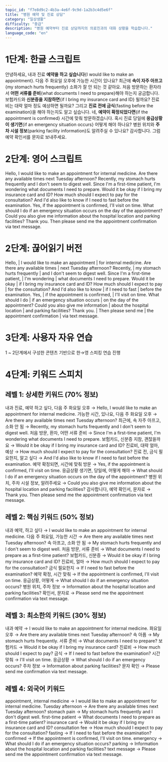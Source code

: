 ```yaml
---
topic_id: "f7e8d9c2-4b3a-4e6f-9c9d-1a2b3c4d5e6f"
title: "병원 예약 및 진료 상담"
category: "일상생활"
difficulty: "중급"
description: "병원 예약부터 진료 상담까지의 의료진과의 대화 상황을 학습합니다."
language_code: "en"
---
```


# 1단계: 한글 스크립트

안녕하세요, 내과 진료 **예약을 하고 싶습니다**{I would like to make an appointment}.
다음 주 화요일 오후에 가능한 시간이 있나요?
최근에 **속이 자주 아프고**{my stomach hurts frequently} 소화가 잘 안 되는 것 같아요.
처음 방문하는 환자라서 **어떤 서류를 준비**{what documents I need to prepare}해야 하는지 궁금합니다.
보험카드와 **신분증을 지참하면**{if I bring my insurance card and ID} 될까요?
진료비는 대략 얼마 정도 예상하면 될까요?
그리고 **진료 전에 금식**{fasting before the examination}을 해야 하는지도 알고 싶습니다.
네, **예약이 확정되었다면**{if the appointment is confirmed} 시간에 맞춰 방문하겠습니다.
혹시 진료 당일에 **응급상황이 생기면**{if an emergency situation occurs} 어떻게 해야 하나요?
병원 위치와 **주차 시설 정보**{parking facility information}도 알려주실 수 있나요?
감사합니다. 그럼 예약 확인서를 문자로 보내주세요.

# 2단계: 영어 스크립트

Hello, I would like to make an appointment for internal medicine.
Are there any available times next Tuesday afternoon?
Recently, my stomach hurts frequently and I don't seem to digest well.
Since I'm a first-time patient, I'm wondering what documents I need to prepare.
Would it be okay if I bring my insurance card and ID?
How much should I expect to pay for the consultation?
And I'd also like to know if I need to fast before the examination.
Yes, if the appointment is confirmed, I'll visit on time.
What should I do if an emergency situation occurs on the day of the appointment?
Could you also give me information about the hospital location and parking facilities?
Thank you. Then please send me the appointment confirmation via text message.

# 2단계: 끊어읽기 버전

Hello, | I would like to make an appointment | for internal medicine.
Are there any available times | next Tuesday afternoon?
Recently, | my stomach hurts frequently | and I don't seem to digest well.
Since I'm a first-time patient, | I'm wondering | what documents I need to prepare.
Would it be okay | if I bring my insurance card and ID?
How much should I expect to pay | for the consultation?
And I'd also like to know | if I need to fast | before the examination.
Yes, | if the appointment is confirmed, | I'll visit on time.
What should I do | if an emergency situation occurs | on the day of the appointment?
Could you also give me information | about the hospital location | and parking facilities?
Thank you. | Then please send me | the appointment confirmation | via text message.

# 3단계: 사용자 자유 연습

1 ~ 2단계에서 구성한 콘텐츠 기반으로 한→영 스피킹 연습 진행

# 4단계: 키워드 스피치

## 레벨 1: 상세한 키워드 (70% 정보)

내과 진료, 예약 하고 싶다, 다음 주 화요일 오후 → Hello, I would like to make an appointment for internal medicine.
가능한 시간, 있나요, 다음 주 화요일 오후 → Are there any available times next Tuesday afternoon?
최근에, 속 자주 아프고, 소화 안 됨 → Recently, my stomach hurts frequently and I don't seem to digest well.
처음 방문, 환자, 어떤 서류 준비 → Since I'm a first-time patient, I'm wondering what documents I need to prepare.
보험카드, 신분증 지참, 괜찮을까요 → Would it be okay if I bring my insurance card and ID?
진료비, 대략 얼마, 예상 → How much should I expect to pay for the consultation?
진료 전, 금식 필요한지, 알고 싶다 → And I'd also like to know if I need to fast before the examination.
예약 확정되면, 시간에 맞춰 방문 → Yes, if the appointment is confirmed, I'll visit on time.
응급상황 생기면, 당일에, 어떻게 해야 → What should I do if an emergency situation occurs on the day of the appointment?
병원 위치, 주차 시설 정보, 알려주세요 → Could you also give me information about the hospital location and parking facilities?
감사합니다, 예약 확인서, 문자로 → Thank you. Then please send me the appointment confirmation via text message.

## 레벨 2: 핵심 키워드 (50% 정보)

내과 예약, 하고 싶다 → I would like to make an appointment for internal medicine.
다음 주 화요일, 가능한 시간 → Are there any available times next Tuesday afternoon?
속 아프고, 소화 안 됨 → My stomach hurts frequently and I don't seem to digest well.
처음 방문, 서류 준비 → What documents I need to prepare as a first-time patient?
보험카드, 신분증 → Would it be okay if I bring my insurance card and ID?
진료비, 얼마 → How much should I expect to pay for the consultation?
금식 필요한지 → If I need to fast before the examination?
예약 확정, 시간 맞춰 → If the appointment is confirmed, I'll visit on time.
응급상황, 어떻게 → What should I do if an emergency situation occurs?
병원 위치, 주차 정보 → Information about the hospital location and parking facilities?
확인서, 문자로 → Please send me the appointment confirmation via text message.

## 레벨 3: 최소한의 키워드 (30% 정보)

내과 예약 → I would like to make an appointment for internal medicine.
화요일 오후 → Are there any available times next Tuesday afternoon?
속 아픔 → My stomach hurts frequently.
서류 준비 → What documents I need to prepare?
보험카드 → Would it be okay if I bring my insurance card?
진료비 → How much should I expect to pay?
금식 → If I need to fast before the examination?
시간 맞춰 → I'll visit on time.
응급상황 → What should I do if an emergency occurs?
주차 정보 → Information about parking facilities?
문자 확인 → Please send me confirmation via text message.

## 레벨 4: 외국어 키워드

appointment, internal medicine → I would like to make an appointment for internal medicine.
Tuesday afternoon → Are there any available times next Tuesday afternoon?
stomach pain → My stomach hurts frequently and I don't digest well.
first-time patient → What documents I need to prepare as a first-time patient?
insurance card → Would it be okay if I bring my insurance card and ID?
consultation fee → How much should I expect to pay for the consultation?
fasting → If I need to fast before the examination?
confirmed → If the appointment is confirmed, I'll visit on time.
emergency → What should I do if an emergency situation occurs?
parking → Information about the hospital location and parking facilities?
text message → Please send me the appointment confirmation via text message.